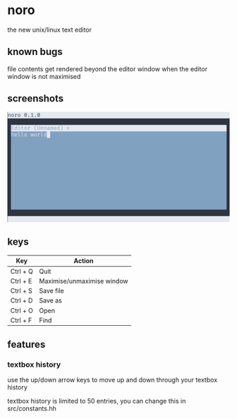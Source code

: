 # noro
the new unix/linux text editor

## known bugs
file contents get rendered beyond the editor window when the editor window is not maximised

## screenshots
<img src="/pic/noro.png">

## keys
| Key        | Action                     |
| ---------- | -------------------------- |
| Ctrl + Q   | Quit                       |
| Ctrl + E   | Maximise/unmaximise window |
| Ctrl + S   | Save file                  |
| Ctrl + D   | Save as                    |
| Ctrl + O   | Open                       |
| Ctrl + F   | Find                       |


## features
### textbox history
use the up/down arrow keys to move up and down through your textbox history

textbox history is limited to 50 entries, you can change this in src/constants.hh
